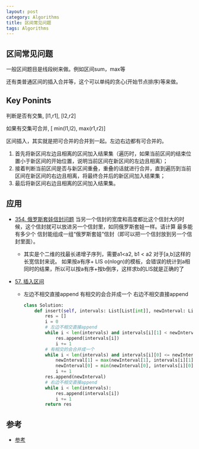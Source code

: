 ```yaml
---
layout: post
category: Algorithms
title: 区间常见问题
tags: Algorithms
---
```


## 区间常见问题



一般区间题目是线段树来做。例如区间sum，max等

还有类普通区间的插入合并等，这个可以单纯的贪心(开始节点排序)等来做。



## Key Ponints

判断是否有交集, [l1,r1], [l2,r2]

如果有交集可合并, [ min(l1,l2), max(r1,r2)]

区间插入，其实就是把可合并的合并到一起。左边右边都有可合并的。

1. 首先将新区间左边且相离的区间加入结果集（遍历时，如果当前区间的结束位置小于新区间的开始位置，说明当前区间在新区间的左边且相离）；
2. 接着判断当前区间是否与新区间重叠，重叠的话就进行合并，直到遍历到当前区间在新区间的右边且相离，将最终合并后的新区间加入结果集；
3. 最后将新区间右边且相离的区间加入结果集。



## 应用

- [354. 俄罗斯套娃信封问题](https://leetcode.cn/problems/russian-doll-envelopes/) 当另一个信封的宽度和高度都比这个信封大的时候，这个信封就可以放进另一个信封里，如同俄罗斯套娃一样。请计算 最多能有多少个 信封能组成一组“俄罗斯套娃”信封（即可以把一个信封放到另一个信封里面）。

  - 其实是个二维的找最长递增子序列，需要a1<a2, b1 < a2 对于[a,b]这样的长宽信封来说。 如果按a有序+ LIS o(nlogn)的模板，会错误的统计到a相同时的结果，所以可以按a有序+按b倒序，这样求b的LIS就是正确的了

- [57. 插入区间](https://leetcode.cn/problems/insert-interval/)

  - 左边不相交直接append 有相交的会合并成一个  右边不相交直接append

    ```python
    class Solution:
        def insert(self, intervals: List[List[int]], newInterval: List[int]) -> List[List[int]]:
            res = []
            i = 0
            # 左边不相交直接append
            while i < len(intervals) and intervals[i][1] < newInterval[0]:
                res.append(intervals[i])
                i += 1
            # 有相交的会合并成一个
            while i < len(intervals) and intervals[i][0] <= newInterval[1]:
                newInterval[1] = max(newInterval[1], intervals[i][1])
                newInterval[0] = min(newInterval[0], intervals[i][0])
                i += 1
            res.append(newInterval)
            # 右边不相交直接append
            while i < len(intervals):
                res.append(intervals[i])
                i += 1
            return res
    
    ```

    

## 参考

- [参考](https://mp.weixin.qq.com/s/ioUlNa4ZToCrun3qb4y4Ow)
